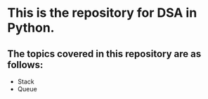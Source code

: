 # This is the repository for DSA in Python.

## The topics covered in this repository are as follows:

- Stack
- Queue
